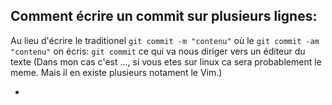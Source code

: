 ## Comment écrire un commit sur plusieurs lignes:

Au lieu d'écrire le traditionel `git commit -m "contenu"` où le `git commit -am "contenu"` on écris: `git commit` ce qui va nous diriger vers un éditeur du texte (Dans mon cas c'est ..., si vous etes sur linux ca sera probablement le meme. Mais il en existe plusieurs notament le Vim.)
- <img src="">